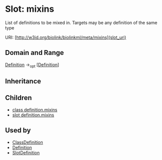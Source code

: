 # Slot: mixins


List of definitions to be mixed in. Targets may be any definition of the same type

URI: [http://w3id.org/biolink/biolinkml/meta/mixins](slot_uri)
## Domain and Range

[Definition](Definition.md) -><sub>opt</sub> [[Definition](Definition.md)]
## Inheritance

## Children

 *  [class definition.mixins](class_definition_mixins.md)
 *  [slot definition.mixins](slot_definition_mixins.md)
## Used by

 * [ClassDefinition](ClassDefinition.md)
 * [Definition](Definition.md)
 * [SlotDefinition](SlotDefinition.md)
